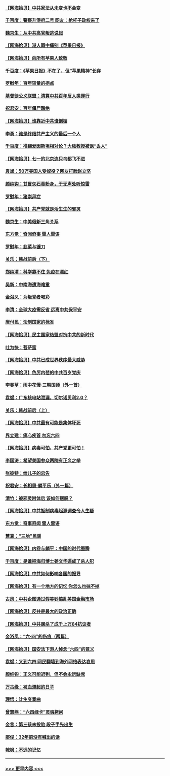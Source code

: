 #### [【网海拾贝】中共家法从未变也不会变](../pages/nsc993/n13050366.md?t=06272002) 
#### [千百度：警察升港府二号 网友：枪杆子政权来了](../pages/nsc993/n13050261.md?t=06272002) 
#### [魏京生：从中共高官叛逃说起](../pages/nsc993/n13048997.md?t=06272002) 
#### [【网海拾贝】港人雨中痛别《苹果日报》](../pages/nsc993/n13048941.md?t=06272002) 
#### [【网海拾贝】向所有苹果人致敬](../pages/nsc993/n13046795.md?t=06272002) 
#### [千百度：《苹果日报》不在了，但“苹果精神”长存](../pages/nsc993/n13046703.md?t=06272002) 
#### [罗慰年：百年较量的拐点](../pages/nsc993/n13046542.md?t=06272002) 
#### [基督徒公义联盟：清算中共百年反人类罪行](../pages/nsc993/n13046499.md?t=06272002) 
#### [祝君安：百年僵尸罄绝](../pages/nsc993/n13045595.md?t=06272002) 
#### [【网海拾贝】谁靠近中共谁倒楣](../pages/nsc993/n13044667.md?t=06272002) 
#### [李勇：谁是终结共产主义的最后一个人](../pages/nsc993/n13044397.md?t=06272002) 
#### [千百度：推翻爱因斯坦相对论？大陆教授被讽“丢人”](../pages/nsc993/n13043908.md?t=06272002) 
#### [【网海拾贝】七一的北京连只鸟都飞不进](../pages/nsc993/n13041377.md?t=06272002) 
#### [袁斌：50万美国人受奴役？网友打脸赵立坚](../pages/nsc993/n13041330.md?t=06272002) 
#### [颜纯钩：甘冒矢石竟粉身，于无声处听惊雷](../pages/nsc993/n13041140.md?t=06272002) 
#### [罗慰年：猪崇拜症](../pages/nsc993/n13041071.md?t=06272002) 
#### [【网海拾贝】共产党就是活生生的邪灵](../pages/nsc993/n13036627.md?t=06272002) 
#### [魏京生：中美俄新三角关系](../pages/nsc993/n13035986.md?t=06272002) 
#### [东方觉：奇闻奇事 雷人雷语](../pages/nsc993/n13035878.md?t=06272002) 
#### [罗慰年：韭菜与镰刀](../pages/nsc993/n13034374.md?t=06272002) 
#### [关乐：韩战前后（下）](../pages/nsc993/n13034113.md?t=06272002) 
#### [郑纯清：科学靠不住 免疫在漂红](../pages/nsc993/n13034093.md?t=06272002) 
#### [吴新：中南海遭海难重](../pages/nsc993/n13034084.md?t=06272002) 
#### [金浴凤：为叛党者喝彩](../pages/nsc993/n13034058.md?t=06272002) 
#### [李清：全球大疫需反省 远离中共保平安](../pages/nsc993/n13033784.md?t=06272002) 
#### [唐付民：法制国家的标准](../pages/nsc993/n13032944.md?t=06272002) 
#### [【网海拾贝】民主国家结盟对抗中共的新时代](../pages/nsc993/n13031717.md?t=06272002) 
#### [吐为快：菩萨蛮](../pages/nsc993/n13030033.md?t=06272002) 
#### [【网海拾贝】中共已成世界秩序最大威胁](../pages/nsc993/n13028138.md?t=06272002) 
#### [【网海拾贝】色厉内荏的中共百岁党庆](../pages/nsc993/n13025582.md?t=06272002) 
#### [李春草：雨中花慢‧三朝国师（外一首）](../pages/nsc993/n13025567.md?t=06272002) 
#### [袁斌：广东核电站泄漏，切尔诺贝利2.0？](../pages/nsc993/n13025475.md?t=06272002) 
#### [关乐：韩战前后（上）](../pages/nsc993/n13025387.md?t=06272002) 
#### [【网海拾贝】中共最有可能是集体坏死](../pages/nsc993/n13023101.md?t=06272002) 
#### [界立建：痛心疾首 勿忘六四](../pages/nsc993/n13022339.md?t=06272002) 
#### [【网海拾贝】病毒可怕，共产党更可怕！](../pages/nsc993/n13020728.md?t=06272002) 
#### [李国涛：希望美国参众两院有正义之举](../pages/nsc993/n13020674.md?t=06272002) 
#### [张彼特：给儿子的忠告](../pages/nsc993/n13018934.md?t=06272002) 
#### [祝君安：长相思‧躺平乐（外一篇）](../pages/nsc993/n13018923.md?t=06272002) 
#### [清竹：被邪灵附体后 该如何摆脱？](../pages/nsc993/n13018877.md?t=06272002) 
#### [【网海拾贝】中共抵制病毒起源调查令人生疑](../pages/nsc993/n13017785.md?t=06272002) 
#### [东方觉：奇事奇闻 雷人雷语](../pages/nsc993/n13017577.md?t=06272002) 
#### [慧真：“三胎”民谣](../pages/nsc993/n13017394.md?t=06272002) 
#### [【网海拾贝】内卷与躺平：中国的时代图腾](../pages/nsc993/n13016128.md?t=06272002) 
#### [千百度：是谁把海归博士姜文华逼成了杀人犯](../pages/nsc993/n13015218.md?t=06272002) 
#### [【网海拾贝】中共如何影响各国的报导](../pages/nsc993/n13012599.md?t=06272002) 
#### [【网海拾贝】有一个地方的记忆 你怎么也抹不掉](../pages/nsc993/n13009802.md?t=06272002) 
#### [古风：中共企图通过假美钞搞乱美国金融市场](../pages/nsc993/n13009626.md?t=06272002) 
#### [【网海拾贝】反共是最大的政治正确](../pages/nsc993/n13007051.md?t=06272002) 
#### [【网海拾贝】中共屠杀了成千上万64抗议者](../pages/nsc993/n13002713.md?t=06272002) 
#### [金浴凤：“六·四”的伤痕（两篇）](../pages/nsc993/n13001719.md?t=06272002) 
#### [【网海拾贝】国安法下港人悼念“六四”的意义](../pages/nsc993/n13001039.md?t=06272002) 
#### [袁斌：又到六四 网民翻墙到海外网络表达哀思](../pages/nsc993/n13000995.md?t=06272002) 
#### [颜纯钩：正义可能迟到，但不会永远缺席](../pages/nsc993/n13000920.md?t=06272002) 
#### [万古缘：被血漂起的日子](../pages/nsc993/n13000914.md?t=06272002) 
#### [理悟：计生变奏曲](../pages/nsc993/n13000414.md?t=06272002) 
#### [曾慧燕：“六四绿卡”灵魂拷问](../pages/nsc993/n13000277.md?t=06272002) 
#### [金言：第三孩未投胎 段子手先出生](../pages/nsc993/n13000215.md?t=06272002) 
#### [邵俊：32年前没有喊出的话](../pages/nsc993/n13000181.md?t=06272002) 
#### [戟枫：不远的记忆](../pages/nsc993/n13000121.md?t=06272002) 

----
#### [ >>> 更早内容 <<< ](../indexes/nsc993-earlier.md)
